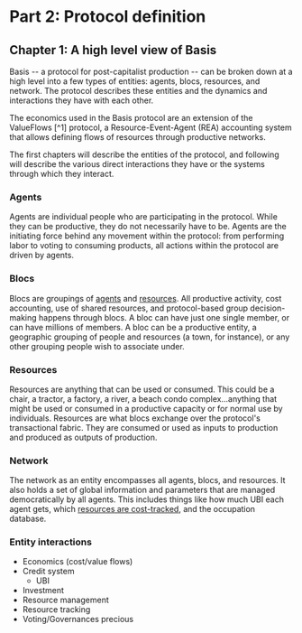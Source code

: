 # Part 2: Protocol definition

## Chapter 1: A high level view of Basis

Basis -- a protocol for post-capitalist production -- can be broken down at a high level into a few types of entities: agents, blocs, resources, and network. The protocol describes these entities and the dynamics and interactions they have with each other.

The economics used in the Basis protocol are an extension of the ValueFlows [^1] protocol, a Resource-Event-Agent (REA) accounting system that allows defining flows of resources through productive networks.

The first chapters will describe the entities of the protocol, and following will describe the various direct interactions they have or the systems through which they interact.

### Agents

Agents are individual people who are participating in the protocol. While they can be productive, they do not necessarily have to be. Agents are the initiating force behind any movement within the protocol: from performing labor to voting to consuming products, all actions within the protocol are driven by agents.

### Blocs

Blocs are groupings of [agents](#chapter-2-agents) and [resources](#chapter-4-resources). All productive activity, cost accounting, use of shared resources, and protocol-based group decision-making happens through blocs. A bloc can have just one single member, or can have millions of members. A bloc can be a productive entity, a geographic grouping of people and resources (a town, for instance), or any other grouping people wish to associate under.

### Resources

Resources are anything that can be used or consumed. This could be a chair, a tractor, a factory, a river, a beach condo complex...anything that might be used or consumed in a productive capacity or for normal use by individuals. Resources are what blocs exchange over the protocol's transactional fabric. They are consumed or used as inputs to production and produced as outputs of production.

### Network

The network as an entity encompasses all agents, blocs, and resources. It also holds a set of global information and parameters that are managed democratically by all agents. This includes things like how much UBI each agent gets, which [resources are cost-tracked](#tracked-resources), and the occupation database.

### Entity interactions

- Economics (cost/value flows)
- Credit system
  - UBI
- Investment
- Resource management
- Resource tracking
- Voting/Governances precious

